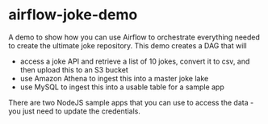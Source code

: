 # airflow-joke-demo

A demo to show how you can use Airflow to orchestrate everything needed to create the ultimate joke repository. This demo creates a DAG that will

* access a joke API and retrieve a list of 10 jokes, convert it to csv, and then upload this to an S3 bucket
* use Amazon Athena to ingest this into a master joke lake
* use MySQL to ingest this into a usable table for a sample app

There are two NodeJS sample apps that you can use to access the data - you just need to update the credentials.


